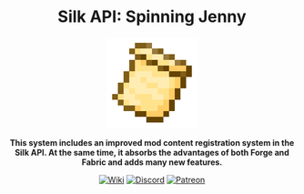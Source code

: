 <div style="text-align:center">

# Silk API: Spinning Jenny

<img src="../../img/icon.png" alt="Logo" width="160" height="160"/>

**This system includes an improved mod content registration system in the Silk API. At the same time, it absorbs the advantages of both Forge and Fabric and adds many new features.**

[<img alt="Wiki" height="64" src="https://cdn.simpleicons.org/wikipedia/000000/FFFFFF]" width="64"/>](https://silk-mc.gitbook.io/silk-api)
[<img alt="Discord" height="64" src="https://cdn.simpleicons.org/discord" width="64"/>](https://discord.com/invite/ZJuQyH2RBz)
[<img alt="Patreon" height="64" src="https://cdn.simpleicons.org/patreon/000000/FFFFFF" width="64"/>](https://www.patreon.com/GameGeek_Saikel)

</div>